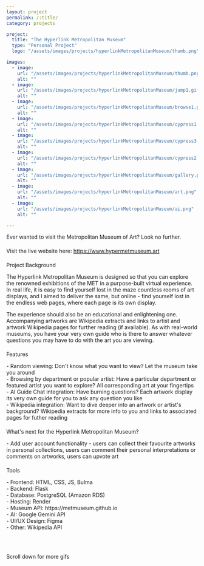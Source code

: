 ```yaml
---
layout: project
permalink: /:title/
category: projects

project:
  title: "The Hyperlink Metropolitan Museum"
  type: "Personal Project"
  logo: "/assets/images/projects/hyperlinkMetropolitanMuseum/thumb.png"

images:
  - image:
    url: "/assets/images/projects/hyperlinkMetropolitanMuseum/thumb.png"
    alt: ""
  - image:
    url: "/assets/images/projects/hyperlinkMetropolitanMuseum/jump1.gif"
    alt: ""
  - image:
    url: "/assets/images/projects/hyperlinkMetropolitanMuseum/browse1.gif"
    alt: ""
  - image:
    url: "/assets/images/projects/hyperlinkMetropolitanMuseum/cypress1.gif"
    alt: ""
  - image:
    url: "/assets/images/projects/hyperlinkMetropolitanMuseum/cypress3.gif"
    alt: ""
  - image:
    url: "/assets/images/projects/hyperlinkMetropolitanMuseum/cypress2.gif"
    alt: ""
  - image:
    url: "/assets/images/projects/hyperlinkMetropolitanMuseum/gallery.png"
    alt: ""
  - image:
    url: "/assets/images/projects/hyperlinkMetropolitanMuseum/art.png"
    alt: ""
  - image:
    url: "/assets/images/projects/hyperlinkMetropolitanMuseum/ai.png"
    alt: ""

---
```

<p style="margin-bottom: 20px;">Ever wanted to visit the Metropolitan Museum of Art? Look no further.</p>

<p style="margin-bottom: 20px;">Visit the live website here: 
  <a href="https://www.hypermetmuseum.art" target="_blank">https://www.hypermetmuseum.art</a>
</p>

<p style="margin-bottom: 10px;">Project Background</p>

<p style="margin-bottom: 10px;">The Hyperlink Metropolitan Museum is designed so that you can explore the renowned exhibitions of the MET in a purpose-built virtual experience. In real life, it is easy to find yourself lost in the maze countless rooms of art displays, and I aimed to deliver the same, but online - find yourself lost in the endless web pages, where each page is its own display.</p>

<p style="margin-bottom: 20px;">The experience should also be an educational and enlightening one. Accompanying artworks are Wikipedia extracts and links to artist and artwork Wikipedia pages for further reading (if available). As with real-world museums, you have your very own guide who is there to answer whatever questions you may have to do with the art you are viewing.</p>

<p style="margin-bottom: 10px;">Features</p>

<p style="margin-bottom: 20px;">
- Random viewing: Don't know what you want to view? Let the museum take you around<br>
- Browsing by department or popular artist: Have a particular department or featured artist you want to explore? All corresponding art at your fingertips<br>
- AI Guide Chat integration: Have burning questions? Each artwork display its very own guide for you to ask any question you like<br>
- Wikipedia integration: Want to dive deeper into an artwork or artist's background? Wikipedia extracts for more info to you and links to associated pages for futher reading<br>
</p>

<p style="margin-bottom: 10px;">
What's next for the Hyperlink Metropolitan Museum?
</p>

<p style="margin-bottom: 20px;">
- Add user account functionality - users can collect their favourite artworks in personal collections, users can comment their personal interpretations or comments on artworks, users can upvote art<br>
</p>

<p style="margin-bottom: 10px;">Tools</p>

<p style="margin-bottom: 60px;">
- Frontend: HTML, CSS, JS, Bulma<br>
- Backend: Flask<br>
- Database: PostgreSQL (Amazon RDS)<br>
- Hosting: Render<br>
- Museum API: https://metmuseum.github.io<br>
- AI: Google Gemini API<br>
- UI/UX Design: Figma<br>
- Other: Wikipedia API<br>
</p>

<p>Scroll down for more gifs</p>